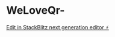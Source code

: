 # WeLoveQr-

[Edit in StackBlitz next generation editor ⚡️](https://stackblitz.com/~/github.com/tanayvasishtha/WeLoveQr-)
